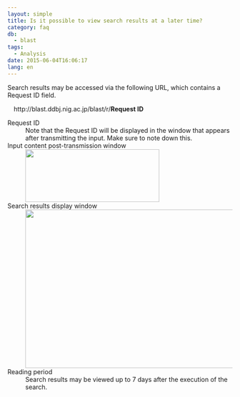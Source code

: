 ```yaml
---
layout: simple
title: Is it possible to view search results at a later time?
category: faq
db:
  - blast
tags: 
  - Analysis
date: 2015-06-04T16:06:17
lang: en
---
```




<html>
<dl class="d-triangle"><dt>Search results may be accessed via the following URL, which contains a Request ID field.</dt>
  <dd style="margin: 1em 1em">http://blast.ddbj.nig.ac.jp/blast/r/<b>Request ID</b></dd><dt>Request ID</dt>
  <dd>Note that the Request ID will be displayed in the window that appears after transmitting the input. Make sure to note down this.</dd><dt>Input content post-transmission window</dt>
  <dd><img src="{{ site.baseurl }}/assets/images/news/Request-ID-300x118.gif" alt="" title="Request ID" width="300" height="118" class="alignnone size-medium wp-image-20469"></dd><dt>Search results display window</dt>
  <dd><img src="{{ site.baseurl }}/assets/images/news/results.gif" alt="" title="results" width="541" height="355" class="alignnone size-full wp-image-20484"></dd><dt>Reading period</dt>
  <dd> Search results may be viewed up to 7 days after the execution of the search.</dd>
</dl>
</html>
